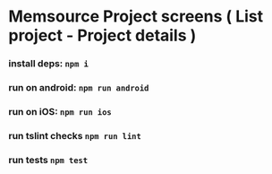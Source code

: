 # Memsource Project screens ( List project - Project details )

### install deps:  ```npm i```
### run on android:  ```npm run android```
### run on iOS:  ```npm run ios```
### run tslint checks ```npm run lint```
### run tests ```npm test```
